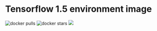 # Tensorflow 1.5 environment image

![docker pulls](https://img.shields.io/docker/pulls/linkernetworks/tensorflow-17.svg) ![docker stars](https://img.shields.io/docker/stars/linkernetworks/tensorflow-17.svg) [![](https://images.microbadger.com/badges/image/linkernetworks/tensorflow-17.svg)](https://microbadger.com/images/linkernetworks/tensorflow-17 "linkernetworks/tensorflow-17 image metadata")
